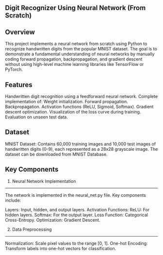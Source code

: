 Digit Recognizer Using Neural Network (From Scratch)
---

Overview
---

This project implements a neural network from scratch using Python to recognize handwritten digits from the popular MNIST dataset. The goal is to demonstrate a fundamental understanding of neural networks by manually coding forward propagation, backpropagation, and gradient descent without using high-level machine learning libraries like TensorFlow or PyTorch.

Features
---

Handwritten digit recognition using a feedforward neural network.
Complete implementation of:
Weight initialization.
Forward propagation.
Backpropagation.
Activation functions (ReLU, Sigmoid, Softmax).
Gradient descent optimization.
Visualization of the loss curve during training.
Evaluation on unseen test data.

Dataset
---
MNIST Dataset: Contains 60,000 training images and 10,000 test images of handwritten digits (0-9), each represented as a 28x28 grayscale image.
The dataset can be downloaded from MNIST Database.

Key Components
---

1. Neural Network Implementation
---


The network is implemented in the neural_net.py file. Key components include:

Layers: Input, hidden, and output layers.
Activation Functions:
ReLU: For hidden layers.
Softmax: For the output layer.
Loss Function: Categorical Cross-Entropy.
Optimization: Gradient Descent.

2. Data Preprocessing
---

Normalization: Scale pixel values to the range [0, 1].
One-hot Encoding: Transform labels into one-hot vectors for classification.
